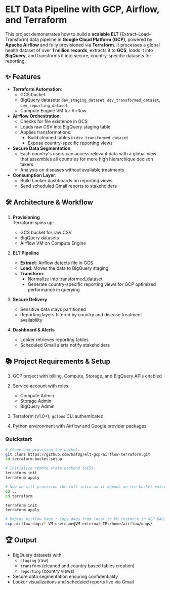 
#  ELT Data Pipeline with GCP, Airflow, and Terraform

This project demonstrates how to build a **scalable ELT** (Extract–Load–Transform) data pipeline in **Google Cloud Platform (GCP)**, powered by **Apache Airflow** and fully provisioned via **Terraform**. It processes a global health dataset of over **1 million records**, extracts it to **GCS**, loads it into **BigQuery**, and transforms it into secure, country-specific datasets for reporting.

## ✨ Features

- **Terraform Automation**:
  - GCS bucket
  - BigQuery datasets: `dev_staging_dataset`, `dev_transformed_dataset`, `dev_reporting_dataset`
  - Compute Engine VM for Airflow
- **Airflow Orchestration**:
  - Checks for file existence in GCS
  - Loads raw CSV into BigQuery staging table
  - Applies transformations:
    - Build cleaned tables in `dev_transformed_dataset`
    - Expose country-specific reporting views
- **Secure Data Segmentation**:
  - Each country's users can access relevant data with a global view that assembles all countries for more high hierarchique decison takers
  - Analysis on diseases without available treatments
- **Consumption Layer**:
  - Build Looker dashboards on reporting views
  - Send scheduled Gmail reports to stakeholders

## 🛠 Architecture & Workflow

1. **Provisioning**  
   Terraform spins up:
   - GCS bucket for raw CSV
   - BigQuery datasets
   - Airflow VM on Compute Engine

2. **ELT Pipeline**  
   - **Extract**: Airflow detects file in GCS  
   - **Load**: Moves the data to BigQuery staging  
   - **Transform**:  
     - Normalize into transformed_dataset  
     - Generate country-specific reporting views for GCP optimized performance in querying

3. **Secure Delivery**  
   - Sensitive data stays partitioned
   - Reporting layers filtered by country and disease treatment availability

4. **Dashboard & Alerts**  
   - Looker retrieves reporting tables  
   - Scheduled Gmail alerts notify stakeholders

## 📚 Project Requirements & Setup

1. GCP project with billing, Compute, Storage, and BigQuery APIs enabled  
2. Service account with roles: 
   - Compute Admin
   - Storage Admin
   - BigQuery Admin  
 
3. Terraform (v1.0+), `gcloud` CLI authenticated  
4. Python environment with Airflow and Google provider packages

### Quickstart

```bash
# Clone and provision the bucket:
git clone https://github.com/haf0g/elt-gcp-airflow-terraform.git
cd terraform-bucket-setup

# Initialize remote state backend (GCS):
terraform init
terraform apply

# Now we will provision the full infra as it depnds on the bucket existence
cd ..
cd terraform

terraform init
terraform apply

# Deploy Airflow Dags : Copy dags from local to VM instance in GCP DAGs:
scp airflow-dags/* VM-username@VM-external-IP:/home/airflow/dags/
```

## 🏆 Output

- BigQuery datasets with:
  - `staging` (raw)
  - `transform` (cleaned and country based tables creation)
  - `reporting` (country views)
- Secure data segmentation ensuring confidentiality
- Looker visualizations and scheduled reports live via Gmail


